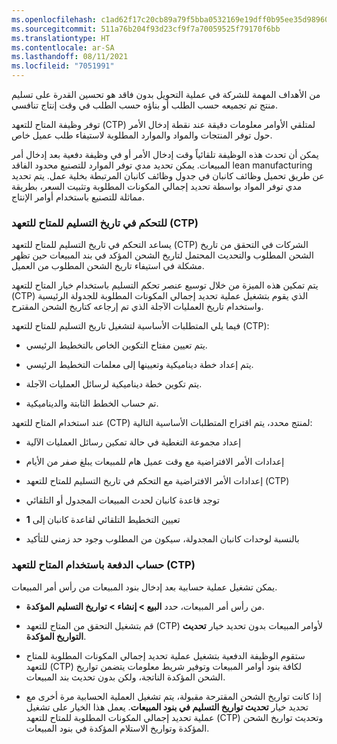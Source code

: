 ```yaml
---
ms.openlocfilehash: c1ad62f17c20cb89a79f5bba0532169e19dff0b95ee35d989608a807ee128bf6
ms.sourcegitcommit: 511a76b204f93d23cf9f7a70059525f79170f6bb
ms.translationtype: HT
ms.contentlocale: ar-SA
ms.lasthandoff: 08/11/2021
ms.locfileid: "7051991"
---
```


من الأهداف المهمة للشركة في عملية التحويل بدون فاقد هو تحسين القدرة على تسليم منتج تم تجميعه حسب الطلب أو بناؤه حسب الطلب في وقت إنتاج تنافسي.

توفر وظيفة المتاح للتعهد (CTP) لمتلقي الأوامر معلومات دقيقة عند نقطة إدخال الأمر حول توفر المنتجات والمواد والموارد المطلوبة لاستيفاء طلب عميل خاص.

يمكن أن تحدث هذه الوظيفة تلقائياً وقت إدخال الأمر أو في وظيفة دفعية بعد إدخال أمر المبيعات. يمكن تحديد مدي توفر الموارد للتصنيع محدود الفاقد lean manufacturing عن طريق تحميل وظائف كانبان في جدول وظائف كانبان المرتبطة بخلية عمل. يتم تحديد مدي توفر المواد بواسطة تحديد إجمالي المكونات المطلوبة وتثبيت السعر، بطريقة مماثلة للتصنيع باستخدام أوامر الإنتاج.

### <a name="delivery-date-control-ctp"></a>للتحكم في تاريخ التسليم للمتاح للتعهد (CTP)

يساعد التحكم في تاريخ التسليم للمتاح للتعهد (CTP) الشركات في التحقق من تاريخ الشحن المطلوب والتحديث المحتمل لتاريخ الشحن المؤكد في بند المبيعات حين تظهر مشكلة في استيفاء تاريخ الشحن المطلوب من العميل.

يتم تمكين هذه الميزة من خلال توسيع عنصر تحكم التسليم باستخدام خيار المتاح للتعهد (CTP) الذي يقوم بتشغيل عملية تحديد إجمالي المكونات المطلوبة للجدولة الرئيسية واستخدام تاريخ العمليات الآجلة الذي تم إرجاعه كتاريخ الشحن المقترح.

فيما يلي المتطلبات الأساسية لتشغيل تاريخ التسليم للمتاح للتعهد (CTP):

-   يتم تعيين مفتاح التكوين الخاص بالتخطيط الرئيسي.

-   يتم إعداد خطة ديناميكية وتعيينها إلى معلمات التخطيط الرئيسي.

-   يتم تكوين خطة ديناميكية لرسائل العمليات الآجلة.

-   تم حساب الخطط الثابتة والديناميكية.

عند استخدام المتاح للتعهد (CTP) لمنتج محدد، يتم اقتراح المتطلبات الأساسية التالية:

-   إعداد مجموعة التغطية في حالة تمكين رسائل العمليات الآلية

-   إعدادات الأمر الافتراضية مع وقت عميل هام للمبيعات يبلغ صفر من الأيام

-   إعدادات الأمر الافتراضية مع التحكم في تاريخ التسليم للمتاح للتعهد (CTP)

-   توجد قاعدة كانبان لحدث المبيعات المجدول أو التلقائي

-   تعيين التخطيط التلقائي لقاعدة كانبان إلى **1**

-   بالنسبة لوحدات كانبان المجدولة، سيكون من المطلوب وجود حد زمني للتأكيد


### <a name="batch-calculation-by-using-ctp"></a>حساب الدفعة باستخدام المتاح للتعهد (CTP)

يمكن تشغيل عملية حسابية بعد إدخال بنود المبيعات من رأس أمر المبيعات.

-   من رأس أمر المبيعات، حدد **البيع > إنشاء > تواريخ التسليم المؤكدة**.

-   قم بتشغيل التحقق من المتاح للتعهد (CTP) لأوامر المبيعات بدون تحديد خيار **تحديث التواريخ المؤكدة**.

-   ستقوم الوظيفة الدفعية بتشغيل عملية تحديد إجمالي المكونات المطلوبة للمتاح للتعهد (CTP) لكافة بنود أوامر المبيعات وتوفير شريط معلومات يتضمن تواريخ الشحن المؤكدة الناتجة، ولكن بدون تحديث بند المبيعات.

-   إذا كانت تواريخ الشحن المقترحة مقبولة، يتم تشغيل العملية الحسابية مرة أخرى مع تحديد خيار **تحديث تواريخ التسليم في بنود المبيعات**.
    يعمل هذا الخيار على تشغيل عملية تحديد إجمالي المكونات المطلوبة للمتاح للتعهد (CTP) وتحديث تواريخ الشحن المؤكدة وتواريخ الاستلام المؤكدة في بنود المبيعات.




